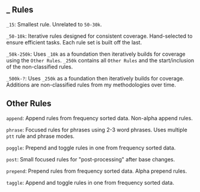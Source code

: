## _ Rules
`_15`: Smallest rule. Unrelated to `50-30k`.

`_50-10k`: Iterative rules designed for consistent coverage. Hand-selected to ensure efficient tasks. Each rule set is built off the last.

`_50k-250k`: Uses `_10k` as a foundation then iteratively builds for coverage using the `Other Rules`. `_250k` contains all `Other Rules` and the start/inclusion of the non-classified rules. 

`_500k-?`: Uses `_250k` as a foundation then iteratively builds for coverage. Additions are non-classified rules from my methodologies over time. 

## Other Rules
`append`: Append rules from frequency sorted data. Non-alpha append rules.

`phrase`: Focused rules for phrases using 2-3 word phrases. Uses multiple `ptt` rule and phrase modes.

`poggle`: Prepend and toggle rules in one from frequency sorted data.

`post`: Small focused rules for "post-processing" after base changes.

`prepend`: Prepend rules from frequency sorted data. Alpha prepend rules.

`taggle`: Append and toggle rules in one from frequency sorted data.
